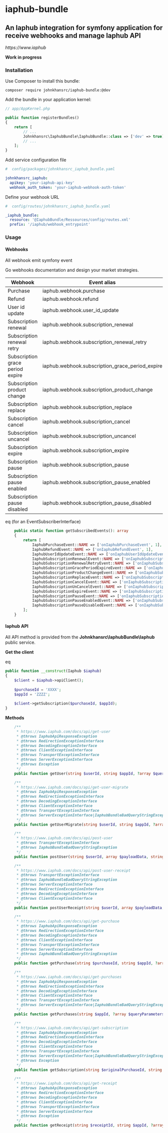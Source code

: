 # iaphub-bundle
## An Iaphub integration for symfony application for receive webhooks and manage Iaphub API

_https://www.iaphub_


**Work in progress**

### Installation
Use Composer to install this bundle:
```
composer require johnkhansrc/iaphub-bundle:@dev
```

Add the bundle in your application kernel:
```php
// app/AppKernel.php

public function registerBundles()
{
    return [
        // ...
        Johnkhansrc\IaphubBundle\IaphubBundle::class => ['dev' => true],
        // ...
    ];
}
```

Add service configuration file
```yaml
#  config/packages/johnkhansrc_iaphub_bundle.yaml

johnkhansrc_iaphub:
  apikey: 'your-iaphub-api-key'
  webhook_auth_token: 'your-iaphub-webhook-auth-token'
```

Define your webhook URL
```yaml
#  config/routes/johnkhansrc_iaphub_bundle.yaml

_iaphub_bundle:
  resource: '@IaphubBundle/Ressources/config/routes.xml'
  prefix: '/iaphub/webhook_entrypoint'
```

### Usage

#### Webhooks
All webhook emit symfony event

Go webhooks documentation and design your market strategies.

| **Webhook**                      | **Event alias**                                 | **Event class**                          |
|----------------------------------|-------------------------------------------------|------------------------------------------|
| Purchase                         | iaphub.webhook.purchase                         | IaphubPurchaseEvent                      |
| Refund                           | iaphub.webhook.refund                           | IaphubRefundEvent                        |
| User id update                   | iaphub.webhook.user_id_update                   | IaphubUserIdUpdateEvent                  |
| Subscription renewal             | iaphub.webhook.subscription_renewal             | IaphubSubscriptionRenewalEvent           |
| Subscription renewal retry       | iaphub.webhook.subscription_renewal_retry       | IaphubSubscriptionRenewalRetryEvent      |
| Subscription grace period expire | iaphub.webhook.subscription_grace_period_expire | IaphubSubscriptionGracePeriodExpireEvent |
| Subscription product change      | iaphub.webhook.subscription_product_change      | IaphubSubscriptionProductChangeEvent     |
| Subscription replace             | iaphub.webhook.subscription_replace             | IaphubSubscriptionReplaceEvent           |
| Subscription cancel              | iaphub.webhook.subscription_cancel              | IaphubSubscriptionCancelEvent            |
| Subscription uncancel            | iaphub.webhook.subscription_uncancel            | IaphubSubscriptionUnCancelEvent          |
| Subscription expire              | iaphub.webhook.subscription_expire              | IaphubSubscriptionExpireEvent            |
| Subscription pause               | iaphub.webhook.subscription_pause               | IaphubSubscriptionPauseEvent             |
| Subscription pause enabled       | iaphub.webhook.subscription_pause_enabled       | IaphubSubscriptionPauseEnabledEvent      |
| Subscription pause disabled      | iaphub.webhook.subscription_pause_disabled      | IaphubSubscriptionPauseDisabledEvent     |

eq (for an EventSubscriberInterface)
```php
    public static function getSubscribedEvents(): array
    {
        return [
            IaphubPurchaseEvent::NAME => ['onIaphubPurchaseEvent', 1],
            IaphubRefundEvent::NAME => ['onIaphubRefundEvent', 1],
            IaphubUserIdUpdateEvent::NAME => ['onIaphubUserIdUpdateEvent', 1],
            IaphubSubscriptionRenewalEvent::NAME => ['onIaphubSubscriptionRenewalEvent', 1],
            IaphubSubscriptionRenewalRetryEvent::NAME => ['onIaphubSubscriptionRenewalRetryEvent', 1],
            IaphubSubscriptionGracePeriodExpireEvent::NAME => ['onIaphubSubscriptionGracePeriodExpireEvent', 1],
            IaphubSubscriptionProductChangeEvent::NAME => ['onIaphubSubscriptionProductChangeEvent', 1],
            IaphubSubscriptionReplaceEvent::NAME => ['onIaphubSubscriptionReplaceEvent', 1],
            IaphubSubscriptionCancelEvent::NAME => ['onIaphubSubscriptionCancelEvent', 1],
            IaphubSubscriptionUnCancelEvent::NAME => ['onIaphubSubscriptionUnCancelEvent', 1],
            IaphubSubscriptionExpireEvent::NAME => ['onIaphubSubscriptionExpireEvent', 1],
            IaphubSubscriptionPauseEvent::NAME => ['onIaphubSubscriptionPauseEvent', 1],
            IaphubSubscriptionPauseEnabledEvent::NAME => ['onIaphubSubscriptionPauseEnabledEvent', 1],
            IaphubSubscriptionPauseDisabledEvent::NAME => ['onIaphubSubscriptionPauseDisabledEvent', 1],
        ];
    }
```



#### Iaphub API
All API method is provided from the **Johnkhansrc\IaphubBundle\Iaphub** public service.

**Get the client**

eq
```php
public function __construct(Iaphub $iaphub)
{
    $client = $iaphub->apiClient();
    
    $purchaseId = 'XXXX';
    $appId = 'ZZZZ';
    
    $client->getSubscription($purchaseId, $appId);
}
```

**Methods**
```php
    /**
     * https://www.iaphub.com/docs/api/get-user
     * @throws IaphubApiResponseException
     * @throws RedirectionExceptionInterface
     * @throws DecodingExceptionInterface
     * @throws ClientExceptionInterface
     * @throws TransportExceptionInterface
     * @throws ServerExceptionInterface
     * @throws Exception
     */
    public function getUser(string $userId, string $appId, ?array $queryParameters = null): GetUserApiResponse

    /**
     * https://www.iaphub.com/docs/api/get-user-migrate
     * @throws IaphubApiResponseException
     * @throws RedirectionExceptionInterface
     * @throws DecodingExceptionInterface
     * @throws ClientExceptionInterface
     * @throws TransportExceptionInterface
     * @throws ServerExceptionInterface|IaphubBundleBadQueryStringException
     */
    public function getUserMigrate(string $userId, string $appId, ?array $queryParameters = null): string

    /**
     * https://www.iaphub.com/docs/api/post-user
     * @throws TransportExceptionInterface
     * @throws IaphubBundleBadQueryStringException
     */
    public function postUser(string $userId, array $payloadData, string $appId): void

    /**
     * https://www.iaphub.com/docs/api/post-user-receipt
     * @throws TransportExceptionInterface
     * @throws IaphubBundleBadQueryStringException
     * @throws ServerExceptionInterface
     * @throws RedirectionExceptionInterface
     * @throws DecodingExceptionInterface
     * @throws ClientExceptionInterface
     */
    public function postUserReceipt(string $userId, array $payloadData, string $appId): PostUserReceiptResponse

    /**
     * https://www.iaphub.com/docs/api/get-purchase
     * @throws IaphubApiResponseException
     * @throws RedirectionExceptionInterface
     * @throws DecodingExceptionInterface
     * @throws ClientExceptionInterface
     * @throws TransportExceptionInterface
     * @throws ServerExceptionInterface
     * @throws IaphubBundleBadQueryStringException
     */
    public function getPurchase(string $purchaseId, string $appId, ?array $queryParameters = null): Purchase

    /**
     * https://www.iaphub.com/docs/api/get-purchases
     * @throws IaphubApiResponseException
     * @throws RedirectionExceptionInterface
     * @throws DecodingExceptionInterface
     * @throws ClientExceptionInterface
     * @throws TransportExceptionInterface
     * @throws ServerExceptionInterface|IaphubBundleBadQueryStringException
     */
    public function getPurchases(string $appId, ?array $queryParameters = null): GetPurchases

    /**
     * https://www.iaphub.com/docs/api/get-subscription
     * @throws IaphubApiResponseException
     * @throws RedirectionExceptionInterface
     * @throws DecodingExceptionInterface
     * @throws ClientExceptionInterface
     * @throws TransportExceptionInterface
     * @throws ServerExceptionInterface|IaphubBundleBadQueryStringException
     * @throws Exception
     */
    public function getSubscription(string $originalPurchaseId, string $appId, ?array $queryParameters = null): Purchase

    /**
     * https://www.iaphub.com/docs/api/get-receipt
     * @throws IaphubApiResponseException
     * @throws RedirectionExceptionInterface
     * @throws DecodingExceptionInterface
     * @throws ClientExceptionInterface
     * @throws TransportExceptionInterface
     * @throws ServerExceptionInterface
     * @throws Exception
     */
    public function getReceipt(string $receiptId, string $appId, ?array $queryParameters = null): Receipt
```

